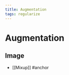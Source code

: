 ```yaml
---
title: Augmentation
tags: regularize
---
```


# Augmentation

## Image
- [[Mixup]]
#anchor












